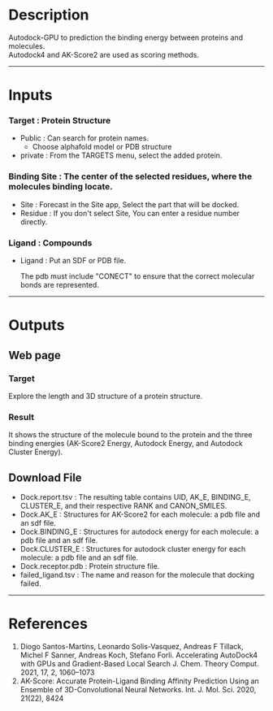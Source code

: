 <!-- @format -->

# Description

Autodock-GPU to prediction the binding energy between proteins and molecules. \
Autodock4 and AK-Score2 are used as scoring methods.

---
# Inputs
 ### Target : Protein Structure
 - Public : Can search for protein names.
   - Choose alphafold model or PDB structure
 - private : From the TARGETS menu, select the added protein.

 ### Binding Site : The center of the selected residues, where the molecules binding locate.
 - Site : Forecast in the Site app, Select the part that will be docked.
 - Residue : If you don't select Site, You can enter a residue number directly.
   
### Ligand : Compounds
 - Ligand : Put an SDF or PDB file.

   The pdb must include "CONECT" to ensure that the correct molecular bonds are represented.

---
# Outputs
## Web page
### Target
Explore the length and 3D structure of a protein structure.
### Result
It shows the structure of the molecule bound to the protein and the three binding energies (AK-Score2 Energy, Autodock Energy, and Autodock Cluster Energy).

## Download File
 - Dock.report.tsv : The resulting table contains UID, AK_E, BINDING_E, CLUSTER_E, and their respective RANK and CANON_SMILES.
 - Dock.AK_E : Structures for AK-Score2 for each molecule: a pdb file and an sdf file.
 - Dock.BINDING_E : Structures for autodock energy for each molecule: a pdb file and an sdf file.
 - Dock.CLUSTER_E : Structures for autodock cluster energy for each molecule: a pdb file and an sdf file.
 - Dock.receptor.pdb : Protein structure file.
 - failed_ligand.tsv : The name and reason for the molecule that docking failed.

---
# References
1. Diogo Santos-Martins, Leonardo Solis-Vasquez, Andreas F Tillack, Michel F Sanner, Andreas Koch, Stefano Forli. Accelerating AutoDock4 with GPUs and Gradient-Based Local Search J. Chem. Theory Comput. 2021, 17, 2, 1060–1073
2. AK-Score: Accurate Protein-Ligand Binding Affinity Prediction Using an Ensemble of 3D-Convolutional Neural Networks. Int. J. Mol. Sci. 2020, 21(22), 8424
